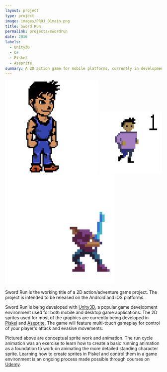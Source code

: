 ```yaml
---
layout: project
type: project
image: images/PROJ_01main.png
title: Sword Run
permalink: projects/swordrun
date: 2016
labels:
  - Unity3D
  - C#
  - Piskel
  - Aseprite
summary: A 2D action game for mobile platforms, currently in development.
---
```


<div class="ui small rounded images">
  <img class="ui image" src="../images/PROJ_01main.png">
  <img class="ui image" src="../images/PROJ_01gif1.gif">
  <img class="ui image" src="../images/PROJ01_gif3.gif">
</div>

Sword Run is the working title of a 2D action/adventure game project.  The project is intended to be released on the Android and iOS platforms.

Sword Run is being developed with [Unity3D](https://unity3d.com/), a popular game development environment used for both mobile and desktop game applications.  The 2D sprites used for most of the graphics are currently being developed in [Piskel](http://www.piskelapp.com/) and [Aseprite](http://www.aseprite.org/).  The game will feature multi-touch gameplay for control of your player's attack and evasive movements.

Pictured above are conceptual sprite work and animation.  The run cycle animation was an exercise to learn how to create a basic running animation as a foundation to work on animating the more detailed standing character sprite.  Learning how to create sprites in Piskel and control them in a game environment is an ongoing process made possible through courses on [Udemy](https://www.udemy.com).
